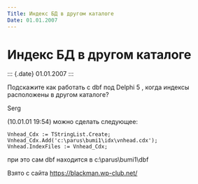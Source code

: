 ```yaml
---
Title: Индекс БД в другом каталоге
Date: 01.01.2007
---
```



Индекс БД в другом каталоге
===========================

::: {.date}
01.01.2007
:::

Подскажите как работать c dbf под Delphi 5 , когда индексы расположены в
другом каталоге?

Serg

(10.01.01 19:54) можно сделать следующее:

    Vnhead_Cdx := TStringList.Create;
    Vnhead_Cdx.Add('c:\parus\bumi1\idx\vnhead.cdx');
    Vnhead.IndexFiles := Vnhead_Cdx;

при это сам dbf находится в c:\\parus\\bumi1\\dbf

Взято с сайта <https://blackman.wp-club.net/>
